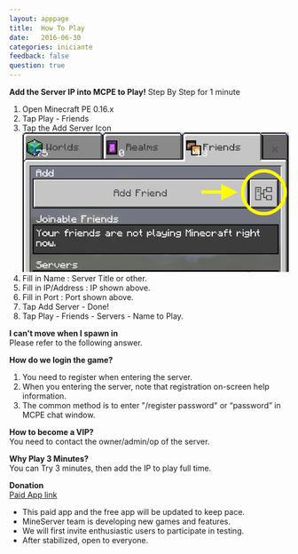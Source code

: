 ```yaml
---
layout: apppage
title:  How To Play
date:   2016-06-30
categories: iniciante
feedback: false
question: true
---
```

**Add the Server IP into MCPE to Play!**
Step By Step for 1 minute   
1. Open Minecraft PE 0.16.x  
2. Tap Play - Friends  
3. Tap the Add Server Icon
![screenshot](/assets/images/addserver.png)
4. Fill in Name : Server Title or other.  
5. Fill in IP/Address : IP shown above.  
6. Fill in Port : Port shown above.  
7. Tap Add Server - Done!  
8. Tap Play - Friends - Servers - Name to Play.  

**I can't move when I spawn in**  
Please refer to the following answer.

**How do we login the game?**  
1. You need to register when entering the server.  
2. When you entering the server, note that registration on-screen help information.  
3. The common method is to enter "/register password" or “password” in MCPE chat window.  

**How to become a VIP?**  
You need to contact the owner/admin/op of the server.

**Why Play 3 Minutes?**  
You can Try 3 minutes, then add the IP to play full time.

**Donation**  
[Paid App link](https://itunes.apple.com/app/id1144129231)  
- This paid app and the free app will be updated to keep pace.  
- MineServer team is developing new games and features.  
- We will first invite enthusiastic users to participate in testing.  
- After stabilized, open to everyone.




